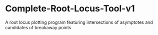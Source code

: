 # Complete-Root-Locus-Tool-v1
A root locus plotting program featuring intersections of asymptotes and candidates of breakaway points
